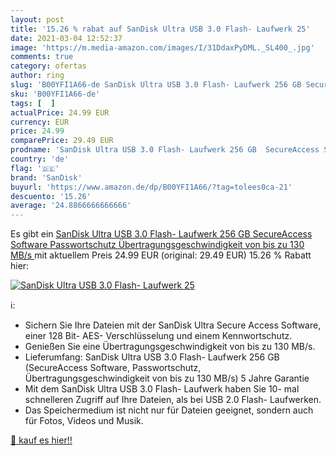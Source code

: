```yaml
---
layout: post
title: '15.26 % rabat auf SanDisk Ultra USB 3.0 Flash- Laufwerk 25'
date: 2021-03-04 12:52:37
image: 'https://m.media-amazon.com/images/I/31DdaxPyDML._SL400_.jpg'
comments: true
category: ofertas
author: ring
slug: 'B00YFI1A66-de SanDisk Ultra USB 3.0 Flash- Laufwerk 256 GB SecureAccess...'
sku: 'B00YFI1A66-de'
tags: [  ]
actualPrice: 24.99 EUR
currency: EUR
price: 24.99
comparePrice: 29.49 EUR
prodname: 'SanDisk Ultra USB 3.0 Flash- Laufwerk 256 GB  SecureAccess Software  Passwortschutz  Übertragungsgeschwindigkeit von bis zu 130 MB/s '
country: 'de'
flag: '🇩🇪'
brand: 'SanDisk'
buyurl: 'https://www.amazon.de/dp/B00YFI1A66/?tag=tolees0ca-21'
descuento: '15.26'
average: '24.8866666666666'
---
```


Es gibt ein [SanDisk Ultra USB 3.0 Flash- Laufwerk 256 GB  SecureAccess Software  Passwortschutz  Übertragungsgeschwindigkeit von bis zu 130 MB/s ](https://www.amazon.de/dp/B00YFI1A66/?tag=tolees0ca-21) mit aktuellem Preis 24.99 EUR (original: 29.49 EUR) 15.26 % Rabatt hier:

[![SanDisk Ultra USB 3.0 Flash- Laufwerk 25](https://m.media-amazon.com/images/I/31DdaxPyDML._SL400_.jpg)](https://www.amazon.de/dp/B00YFI1A66/?tag=tolees0ca-21)

ℹ️:

- Sichern Sie Ihre Dateien mit der SanDisk Ultra Secure Access Software, einer 128 Bit- AES- Verschlüsselung und einem Kennwortschutz.
- Genießen Sie eine Übertragungsgeschwindigkeit von bis zu 130 MB/s.
- Lieferumfang: SanDisk Ultra USB 3.0 Flash- Laufwerk 256 GB (SecureAccess Software, Passwortschutz, Übertragungsgeschwindigkeit von bis zu 130 MB/s) 5 Jahre Garantie
- Mit dem SanDisk Ultra USB 3.0 Flash- Laufwerk haben Sie 10- mal schnelleren Zugriff auf Ihre Dateien, als bei USB 2.0 Flash- Laufwerken.
- Das Speichermedium ist nicht nur für Dateien geeignet, sondern auch für Fotos, Videos und Musik.

[🛒 kauf es hier!!](https://www.amazon.de/dp/B00YFI1A66/?tag=tolees0ca-21)
